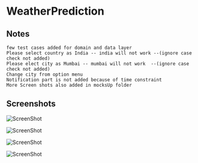 # WeatherPrediction


## Notes

```
few test cases added for domain and data layer
Please select country as India -- india will not work --(ignore case check not added)
Please elect city as Mumbai -- mumbai will not work  --(ignore case check not added)
Change city from option menu
Notification part is not added because of time constraint
More Screen shots also added in mocksUp folder
```

## Screenshots


![ScreenShot](https://i.postimg.cc/vxgt2RxP/Screenshot-1612947409.png)

![ScreenShot](https://i.postimg.cc/jCLcSf3z/Screenshot-1612947418.png)

![ScreenShot](https://i.postimg.cc/kDzc65LL/Screenshot-1612947425.png)

![ScreenShot](https://i.postimg.cc/LnPVzpp5/Screenshot-1612947441.png)

